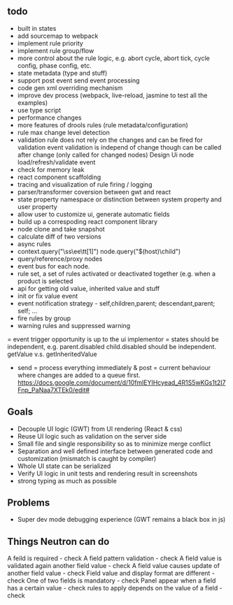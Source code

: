 todo 
-----------------
* built in states
* add sourcemap to webpack
* implement rule priority
* implement rule group/flow
* more control about the rule logic, e.g. abort cycle, abort tick, cycle config, phase config, etc.
* state metadata (type and stuff)
* support post event send event processing
* code gen xml overriding mechanism
* improve dev process (webpack, live-reload, jasmine to test all the examples)
* use type script
* performance changes
* more features of drools rules (rule metadata/configuration)
* rule max change level detection
* validation rule does not rely on the changes and can be fired for validation event
    validation is independ of change though can be called after change (only called for changed nodes)
    Design Ui node load/refresh/validate event
* check for memory leak
* react component scaffolding 
* tracing and visualization of rule firing / logging
* parser/transformer coversion between gwt and react
* state property namespace or distinction between system property and user property
* allow user to customize ui, generate automatic fields
* build up a correspoding react component library
* node clone and take snapshot
* calculate diff of two versions
* async rules
* context.query("\ss\ee\tt[1]") node.query("$(host)\child\")
* query/reference/proxy nodes
* event bus for each node.
* rule set, a set of rules activated or deactivated together (e.g. when a product is selected
* api for getting old value, inherited value and stuff
* init or fix value event
* event notification strategy - self,children,parent; descendant,parent; self; ...
* fire rules by group
* warning rules and suppressed warning

= event trigger opportunity is up to the ui implementor
= states should be independent, e.g. parent.disabled child.disabled should be independent. getValue v.s. getInheritedValue


- send = process everything immediately & post = current behaviour where changes are added to a queue first.
https://docs.google.com/document/d/10fmlEYIHcyead_4R1S5wKGs1t2I7Fnp_PaNaa7XTEk0/edit#

Goals
------------------
* Decouple UI logic (GWT) from UI rendering (React & css)
* Reuse UI logic such as validation on the server side
* Small file and single responsibility so as to minimize merge conflict
* Separation and well defined interface between generated code and customization (mismatch is caught by compiler)
* Whole UI state can be serialized
* Verify UI logic in unit tests and rendering result in screenshots
* strong typing as much as possible

Problems
------------------
* Super dev mode debugging experience (GWT remains a black box in js)


Things Neutron can do
------------------
A feild is required - check
A field pattern validation - check
A field value is validated again another field value - check
A field value causes update of another field value - check
Field value and display format are different - check
One of two fields is mandatory - check
Panel appear when a field has a certain value - check
rules to apply depends on the value of a field - check

















